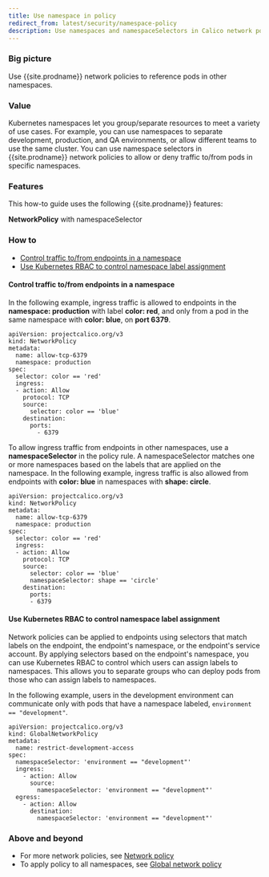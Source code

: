 ```yaml
---
title: Use namespace in policy
redirect_from: latest/security/namespace-policy
description: Use namespaces and namespaceSelectors in Calico network policy to group or separate resources. Use network policies to allow or deny traffic to/from pods belonging to specific namespaces.
---
```


### Big picture

Use {{site.prodname}} network policies to reference pods in other namespaces.

### Value

Kubernetes namespaces let you group/separate resources to meet a variety of use cases. For example, you can use namespaces to separate development, production, and QA environments, or allow different teams to use the same cluster. You can use namespace selectors in {{site.prodname}} network policies to allow or deny traffic to/from pods in specific namespaces.

### Features

This how-to guide uses the following {{site.prodname}} features:

**NetworkPolicy** with namespaceSelector

### How to

- [Control traffic to/from endpoints in a namespace](#control-traffic-tofrom-endpoints-in-a-namespace)
- [Use Kubernetes RBAC to control namespace label assignment](#use-kubernetes-rbac-to-control-namespace-label-assignment)

#### Control traffic to/from endpoints in a namespace

In the following example, ingress traffic is allowed to endpoints in the **namespace: production** with label **color: red**, and only from a pod in the same namespace with **color: blue**, on **port 6379**.

```
apiVersion: projectcalico.org/v3
kind: NetworkPolicy
metadata:
  name: allow-tcp-6379
  namespace: production
spec:
  selector: color == 'red'
  ingress:
  - action: Allow
    protocol: TCP
    source:
      selector: color == 'blue'
    destination:
      ports:
        - 6379
```
To allow ingress traffic from endpoints in other namespaces, use a **namespaceSelector** in the policy rule. A namespaceSelector matches one or more namespaces based on the labels that are applied on the namespace. In the following example, ingress traffic is also allowed from endpoints with **color: blue** in namespaces with **shape: circle**.

```
apiVersion: projectcalico.org/v3
kind: NetworkPolicy
metadata:
  name: allow-tcp-6379
  namespace: production
spec:
  selector: color == 'red'
  ingress:
  - action: Allow
    protocol: TCP
    source:
      selector: color == 'blue'
      namespaceSelector: shape == 'circle'
    destination:
      ports:
      - 6379
```

#### Use Kubernetes RBAC to control namespace label assignment

Network policies can be applied to endpoints using selectors that match labels on the endpoint, the endpoint's namespace, or the endpoint's service account. By applying selectors based on the endpoint's namespace, you can use Kubernetes RBAC to control which users can assign labels to namespaces. This allows you to separate groups who can deploy pods from those who can assign labels to namespaces.

In the following example, users in the development environment can communicate only with pods that have a namespace labeled, `environment == "development"`.

```
apiVersion: projectcalico.org/v3
kind: GlobalNetworkPolicy
metadata:
  name: restrict-development-access
spec:
  namespaceSelector: 'environment == "development"'
  ingress:
    - action: Allow
      source:
        namespaceSelector: 'environment == "development"'
  egress:
    - action: Allow
      destination:
        namespaceSelector: 'environment == "development"'
```

### Above and beyond

- For more network policies, see [Network policy]({{site.baseurl}}/{{page.version}}/reference/resources/networkpolicy)
- To apply policy to all namespaces, see [Global network policy]({{site.baseurl}}/{{page.version}}/reference/resources/globalnetworkpolicy)
